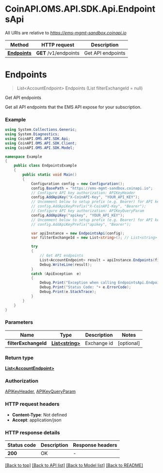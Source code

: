 # CoinAPI.OMS.API.SDK.Api.EndpointsApi

All URIs are relative to *https://ems-mgmt-sandbox.coinapi.io*

Method | HTTP request | Description
------------- | ------------- | -------------
[**Endpoints**](EndpointsApi.md#endpoints) | **GET** /v1/endpoints | Get API endpoints


<a name="endpoints"></a>
# **Endpoints**
> List&lt;AccountEndpoint&gt; Endpoints (List<string> filterExchangeId = null)

Get API endpoints

Get all API endpoints that the EMS API expose for your subscription.

### Example
```csharp
using System.Collections.Generic;
using System.Diagnostics;
using CoinAPI.OMS.API.SDK.Api;
using CoinAPI.OMS.API.SDK.Client;
using CoinAPI.OMS.API.SDK.Model;

namespace Example
{
    public class EndpointsExample
    {
        public static void Main()
        {
            Configuration config = new Configuration();
            config.BasePath = "https://ems-mgmt-sandbox.coinapi.io";
            // Configure API key authorization: APIKeyHeader
            config.AddApiKey("X-CoinAPI-Key", "YOUR_API_KEY");
            // Uncomment below to setup prefix (e.g. Bearer) for API key, if needed
            // config.AddApiKeyPrefix("X-CoinAPI-Key", "Bearer");
            // Configure API key authorization: APIKeyQueryParam
            config.AddApiKey("apikey", "YOUR_API_KEY");
            // Uncomment below to setup prefix (e.g. Bearer) for API key, if needed
            // config.AddApiKeyPrefix("apikey", "Bearer");

            var apiInstance = new EndpointsApi(config);
            var filterExchangeId = new List<string>(); // List<string> | Exchange id (optional) 

            try
            {
                // Get API endpoints
                List<AccountEndpoint> result = apiInstance.Endpoints(filterExchangeId);
                Debug.WriteLine(result);
            }
            catch (ApiException  e)
            {
                Debug.Print("Exception when calling EndpointsApi.Endpoints: " + e.Message );
                Debug.Print("Status Code: "+ e.ErrorCode);
                Debug.Print(e.StackTrace);
            }
        }
    }
}
```

### Parameters

Name | Type | Description  | Notes
------------- | ------------- | ------------- | -------------
 **filterExchangeId** | [**List&lt;string&gt;**](string.md)| Exchange id | [optional] 

### Return type

[**List&lt;AccountEndpoint&gt;**](AccountEndpoint.md)

### Authorization

[APIKeyHeader](../README.md#APIKeyHeader), [APIKeyQueryParam](../README.md#APIKeyQueryParam)

### HTTP request headers

 - **Content-Type**: Not defined
 - **Accept**: application/json


### HTTP response details
| Status code | Description | Response headers |
|-------------|-------------|------------------|
| **200** | OK |  -  |

[[Back to top]](#) [[Back to API list]](../README.md#documentation-for-api-endpoints) [[Back to Model list]](../README.md#documentation-for-models) [[Back to README]](../README.md)

